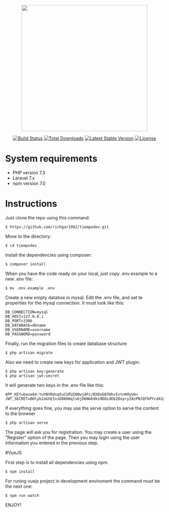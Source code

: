 <p align="center"><a href="https://laravel.com" target="_blank"><img src="https://raw.githubusercontent.com/laravel/art/master/logo-lockup/5%20SVG/2%20CMYK/1%20Full%20Color/laravel-logolockup-cmyk-red.svg" width="400"></a></p>

<p align="center">
<a href="https://travis-ci.org/laravel/framework"><img src="https://travis-ci.org/laravel/framework.svg" alt="Build Status"></a>
<a href="https://packagist.org/packages/laravel/framework"><img src="https://poser.pugx.org/laravel/framework/d/total.svg" alt="Total Downloads"></a>
<a href="https://packagist.org/packages/laravel/framework"><img src="https://poser.pugx.org/laravel/framework/v/stable.svg" alt="Latest Stable Version"></a>
<a href="https://packagist.org/packages/laravel/framework"><img src="https://poser.pugx.org/laravel/framework/license.svg" alt="License"></a>
</p>


# System requirements 

<ul>
<li> PHP version 7.3 </li>
<li> Laravel 7.x </li>
<li> npm version 7.0 </li>
</ul>


# Instructions

Just clone the repo using this command: 
```console
$ https://github.com/richgar1982/tiempodev.git
```

Move to the directory:

```console
$ cd tiempodev
```


Install the dependencies using composer: 


```console
$ composer install
```

When you have the code ready on your local, just copy .env.example to a new .env file: 

```console
$ mv .env.example .env
```

Create a new empty databse in mysql. Edit the .env file, and set te properties for the mysql connection. It must look like this: 
```
DB_CONNECTION=mysql
DB_HOST=127.0.0.1
DB_PORT=3306
DB_DATABASE=dbname
DB_USERNAME=username
DB_PASSWORD=password
```
Finally, run the migration files to create database structure: 

```console
$ php artisan migrate
```

Also we need to create new keys for application and JWT plugin: 

```console
$ php artisan key:generate
$ php artisan jwt:secret
```

It will generate two keys in the .env file like this: 

```
APP_KEY=base64:YuhNVRdnq5uCUFUIO0wjAPz/RX0xbQ7HhvIvtnKHyU4=
JWT_SECRET=BHlyb2aGhEInsDDKHmqlu6jD6Nmbdks9DbLdE62Dxpry28zPNJQfkPYcd42g839c
```

If everything goes fine, you may use the serve option to serve the content to the browser

```console
$ php artisan serve
```

The page will ask you for registration. You may create a user using the "Register" option of the page. Then you may login using the user information you entered in the previous step.

#VueJS

First step is to install all dependencies using npm. 

```console
$ npm install
```

For runing vuejs project in development enviroment the command must be the next one: 

```console
$ npm run watch
```

ENJOY!
